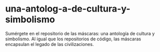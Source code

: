 # una-antolog-a-de-cultura-y-simbolismo
Sumérgete en el repositorio de las máscaras: una antología de cultura y simbolismo. Al igual que los repositorios de código, las máscaras encapsulan el legado de las civilizaciones.

